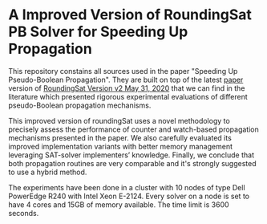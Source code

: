 
A Improved Version of RoundingSat PB Solver for Speeding Up Propagation
===============================================================================

This repository constains all sources used in the paper "Speeding Up Pseudo-Boolean Propagation". They are built on top of the latest [paper](https://dblp.org/rec/conf/cp/Devriendt20.html) version of [RoundingSat Version v2 May 31, 2020](https://zenodo.org/records/3952444) that we can find in the literature which presented rigorous experimental evaluations of different pseudo-Boolean propagation mechanisms.

This improved version of roundingSat uses a novel methodology to precisely assess the performance of counter and watch-based propagation mechanisms presented in the paper. We also carefully evaluated its improved implementation variants with better memory management leveraging SAT-solver implementers’ knowledge. Finally, we conclude that both propagation routines are very comparable and it's strongly suggested to use a hybrid method.

The experiments have been done in a cluster with 10 nodes of type Dell PowerEdge R240 with Intel Xeon E-2124. Every solver on a node is set to have 4 cores and 15GB of memory available. The time limit is 3600 seconds.





